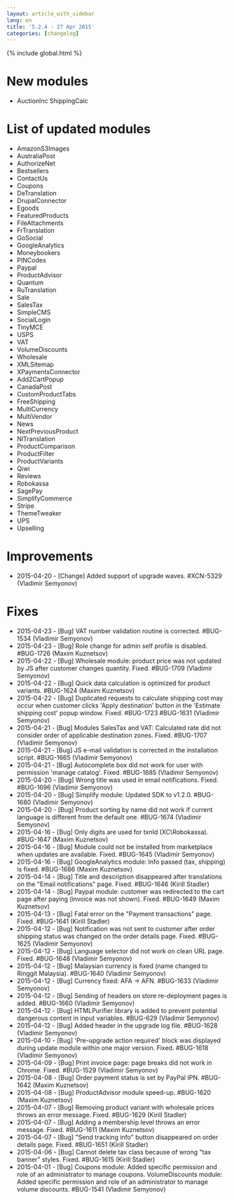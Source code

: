 ```yaml
---
layout: article_with_sidebar
lang: en
title: '5.2.4 - 27 Apr 2015'
categories: [changelog]
---
```


{% include global.html %}

# New modules

*   AuctionInc ShippingCalc

# List of updated modules

*   AmazonS3Images
*   AustraliaPost
*   AuthorizeNet
*   Bestsellers
*   ContactUs
*   Coupons
*   DeTranslation
*   DrupalConnector
*   Egoods
*   FeaturedProducts
*   FileAttachments
*   FrTranslation
*   GoSocial
*   GoogleAnalytics
*   Moneybookers
*   PINCodes
*   Paypal
*   ProductAdvisor
*   Quantum
*   RuTranslation
*   Sale
*   SalesTax
*   SimpleCMS
*   SocialLogin
*   TinyMCE
*   USPS
*   VAT
*   VolumeDiscounts
*   Wholesale
*   XMLSitemap
*   XPaymentsConnector
*   Add2CartPopup
*   CanadaPost
*   CustomProductTabs
*   FreeShipping
*   MultiCurrency
*   MultiVendor
*   News
*   NextPreviousProduct
*   NlTranslation
*   ProductComparison
*   ProductFilter
*   ProductVariants
*   Qiwi
*   Reviews
*   Robokassa
*   SagePay
*   SimplifyCommerce
*   Stripe
*   ThemeTweaker
*   UPS
*   Upselling

# Improvements

*   2015-04-20 - [Change] Added support of upgrade waves. #XCN-5329 (Vladimir Semyonov)

# Fixes

*   2015-04-23 - [Bug] VAT number validation routine is corrected. #BUG-1534 (Vladimir Semyonov)
*   2015-04-23 - [Bug] Role change for admin self profile is disabled. #BUG-1726 (Maxim Kuznetsov)
*   2015-04-22 - [Bug] Wholesale module: product price was not updated by JS after customer changes quantity. Fixed. #BUG-1709 (Vladimir Semyonov)
*   2015-04-22 - [Bug] Quick data calculation is optimized for product variants. #BUG-1624 (Maxim Kuznetsov)
*   2015-04-22 - [Bug] Duplicated requests to calculate shipping cost may occur when customer clicks 'Apply destination' button in the 'Estimate shipping cost' popup window. Fixed. #BUG-1723 #BUG-1631 (Vladimir Semyonov)
*   2015-04-21 - [Bug] Modules SalesTax and VAT: Calculated rate did not consider order of applicable destination zones. Fixed. #BUG-1707 (Vladimir Semyonov)
*   2015-04-21 - [Bug] JS e-mail validation is corrected in the installation script. #BUG-1665 (Vladimir Semyonov)
*   2015-04-21 - [Bug] Autocomplete box did not work for user with permission 'manage catalog'. Fixed. #BUG-1685 (Vladimir Semyonov)
*   2015-04-20 - [Bug] Wrong title was used in email notifications. Fixed. #BUG-1696 (Vladimir Semyonov)
*   2015-04-20 - [Bug] Simplify module: Updated SDK to v1.2.0\. #BUG-1680 (Vladimir Semyonov)
*   2015-04-20 - [Bug] Product sorting by name did not work if current language is different from the default one. #BUG-1674 (Vladimir Semyonov)
*   2015-04-16 - [Bug] Only digits are used for txnId (XC\Robokassa). #BUG-1647 (Maxim Kuznetsov)
*   2015-04-16 - [Bug] Module could not be installed from marketplace when updates are available. Fixed. #BUG-1645 (Vladimir Semyonov)
*   2015-04-16 - [Bug] GoogleAnalytics module: Info passed (tax, shipping) is fixed. #BUG-1686 (Maxim Kuznetsov)
*   2015-04-14 - [Bug] Title and description disappeared after translations on the "Email notifications" page. Fixed. #BUG-1646 (Kirill Stadler)
*   2015-04-14 - [Bug] Paypal module: customer was redirected to the cart page after paying (invoice was not shown). Fixed. #BUG-1649 (Maxim Kuznetsov)
*   2015-04-13 - [Bug] Fatal error on the "Payment transactions" page. Fixed. #BUG-1641 (Kirill Stadler)
*   2015-04-12 - [Bug] Notification was not sent to customer after order shipping status was changed on the order details page. Fixed. #BUG-1625 (Vladimir Semyonov)
*   2015-04-12 - [Bug] Language selector did not work on clean URL page. Fixed. #BUG-1648 (Vladimir Semyonov)
*   2015-04-12 - [Bug] Malaysian currency is fixed (name changed to Ringgit Malaysia). #BUG-1640 (Vladimir Semyonov)
*   2015-04-12 - [Bug] Currency fixed: AFA -> AFN. #BUG-1633 (Vladimir Semyonov)
*   2015-04-12 - [Bug] Sending of headers on store re-deployment pages is added. #BUG-1660 (Vladimir Semyonov)
*   2015-04-12 - [Bug] HTMLPurifier library is added to prevent potential dangerous content in input variables. #BUG-629 (Vladimir Semyonov)
*   2015-04-12 - [Bug] Added <?php die(); ?> header in the upgrade log file. #BUG-1628 (Vladimir Semyonov)
*   2015-04-10 - [Bug] 'Pre-upgrade action required' block was displayed during update module within one major version. Fixed. #BUG-1618 (Vladimir Semyonov)
*   2015-04-09 - [Bug] Print invoice page: page breaks did not work in Chrome. Fixed. #BUG-1529 (Vladimir Semyonov)
*   2015-04-08 - [Bug] Order payment status is set by PayPal IPN. #BUG-1642 (Maxim Kuznetsov)
*   2015-04-08 - [Bug] ProductAdvisor module speed-up. #BUG-1620 (Maxim Kuznetsov)
*   2015-04-07 - [Bug] Removing product variant with wholesale prices throws an error message. Fixed. #BUG-1629 (Kirill Stadler)
*   2015-04-07 - [Bug] Adding a membership level throws an error message. Fixed. #BUG-1611 (Maxim Kuznetsov)
*   2015-04-07 - [Bug] "Send tracking info" button disappeared on order details page. Fixed. #BUG-1651 (Kirill Stadler)
*   2015-04-06 - [Bug] Cannot delete tax class because of wrong "tax banner" styles. Fixed. #BUG-1615 (Kirill Stadler)
*   2015-04-01 - [Bug] Coupons module: Added specific permission and role of an administrator to manage coupons. VolumeDiscounts module: Added specific permission and role of an administrator to manage volume discounts. #BUG-1541 (Vladimir Semyonov)
